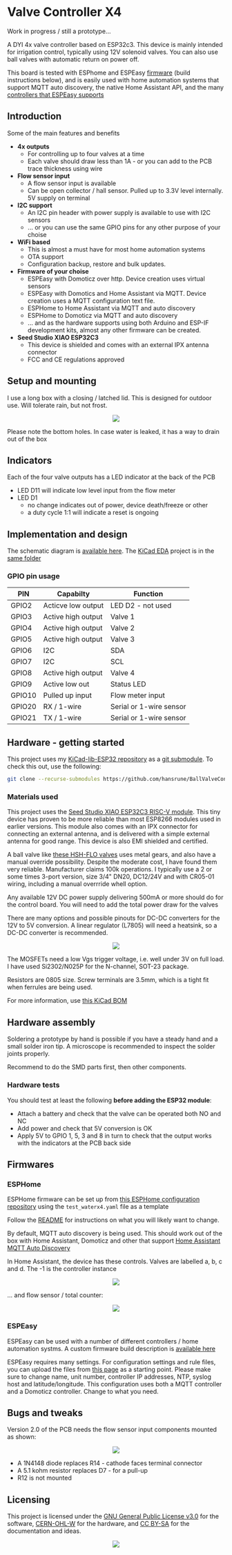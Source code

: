 # Valve Controller X4

Work in progress / still a prototype...

A DYI 4x valve controller based on ESP32c3. This device is mainly intended for irrigation control, typically using 12V solenoid valves. You can also use ball valves with automatic return on power off.

This board is tested with ESPhome and ESPEasy [firmware](#firmwares) (build instructions below), and is easily used with home automation systems that support MQTT auto discovery, the native Home Assistant API, and the many [controllers that ESPEasy supports](https://espeasy.readthedocs.io/en/latest/Controller/_Controller.html)

## Introduction

Some of the main features and benefits

- **4x outputs**
    - For controlling up to four valves at a time
    - Each valve should draw less than 1A - or you can add to the PCB trace thickness using wire
- **Flow sensor input**
    - A flow sensor input is available
    - Can be open collector / hall sensor. Pulled up to 3.3V level internally. 5V supply on terminal
- **I2C support**
    - An I2C pin header with power supply is available to use with I2C sensors
    - ... or you can use the same GPIO pins for any other purpose of your choise
- **WiFi based**
    - This is almost a must have for most home automation systems
    - OTA support
    - Configuration backup, restore and bulk updates.
- **Firmware of your choise**
    - ESPEasy with Domoticz over http. Device creation uses virtual sensors
    - ESPEasy with Domotics and Home Assistant via MQTT. Device creation uses a MQTT configuration text file.
    - ESPHome to Home Assistant via MQTT and auto discovery
    - ESPHome to Domoticz via MQTT and auto discovery
    - ... and as the hardware supports using both Arduino and ESP-IF development kits, almost any other firmware can be created.
- **Seed Studio XIAO ESP32C3**
    - This device is shielded and comes with an external IPX antenna connector
    - FCC and CE regulations approved

## Setup and mounting

I use a long box with a closing / latched lid. This is designed for outdoor use. Will tolerate rain, but not frost.

<p align="center">
    <img src="images/WaterX4-Box.jpg">
</p>

Please note the bottom holes. In case water is leaked, it has a way to drain out of the box

## Indicators

Each of the four valve outputs has a LED indicator at the back of the PCB

- LED D11 will indicate low level input from the flow meter
- LED D1
  - no change indicates out of power, device death/freeze or other
  - a duty cycle 1:1 will indicate a reset is ongoing
<!--
  - will blink with a duty cycle 1-4 or 4-1 to indicate valve closed or open
-->

## Implementation and design

The schematic diagram is [available here](KiCad/WaterValveX4-schema-2.0.1.pdf). The [KiCad EDA](https://www.kicad.org/) project is in the [same folder](./KiCad)

### GPIO pin usage

| PIN      | Capabilty          | Function                            |
|----------|--------------------|-------------------------------------|
| GPIO2    | Acticve low output | LED D2 - not used                   |
| GPIO3    | Active high output | Valve 1                             |
| GPIO4    | Active high output | Valve 2                             |
| GPIO5    | Active high output | Valve 3                             |
| GPIO6    | I2C                | SDA                                 |
| GPIO7    | I2C                | SCL                                 |
| GPIO8    | Active high output | Valve 4                             |
| GPIO9    | Active low out     | Status LED                          |
| GPIO10   | Pulled up input    | Flow meter input                    |
| GPIO20   | RX / 1-wire        | Serial or 1-wire sensor             |
| GPIO21   | TX / 1-wire        | Serial or 1-wire sensor             |


## Hardware - getting started

This project uses my [KiCad-lib-ESP32 repository](https://github.com/hansrune/KiCad-lib-ESP32.git) as a [git submodule](https://www.git-scm.com/book/en/v2/Git-Tools-Submodules). To check this out, use the following:

```bash
git clone --recurse-submodules https://github.com/hansrune/BallValveController.git 
```

### Materials used

This project uses the [Seed Studio XIAO ESP32C3 RISC-V module](https://www.seeedstudio.com/Seeed-XIAO-ESP32C3-p-5431.html). This tiny device has proven to be more reliable than most ESP8266 modules used in earlier versions. This module also comes with an IPX connector for connecting an external antenna, and is delivered with a simple external antenna for good range. This device is also EMI shielded and certified.

A ball valve like [these HSH-FLO valves](https://www.ebay.com/itm/121728665101?var=420727385309) uses metal gears, and also have a manual override possibility. Despite the moderate cost, I have found them very reliable. Manufacturer claims 100k operations. I typically use a 2 or some times 3-port version, size 3/4" DN20, DC12/24V and with CR05-01 wiring, including a manual overrride whell option.

Any available 12V DC power supply delivering 500mA or more should do for the control board. You will need to add the total power draw for the valves

There are many options and possible pinouts for DC-DC converters for the 12V to 5V conversion. A linear regulator (L7805) will need a heatsink, so a DC-DC converter is recommended.

<p align="center">
    <img src="images/DC-DC-Options.jpg">
</p>

The MOSFETs need a low Vgs trigger voltage, i.e. well under 3V on full load. I have used Si2302/N025P for the N-channel, SOT-23 package.

Resistors are 0805 size. Screw terminals are 3.5mm, which is a tight fit when ferrules are being used.

For more information, use [this KiCad BOM](KiCad/WaterValveX4-BOM.csv)

## Hardware assembly

Soldering a prototype by hand is possible if you have a steady hand and a small solder iron tip. A microscope is recommended to inspect the solder joints properly.

Recommend to do the SMD parts first, then other components. 

### Hardware tests

You should test at least the following **before adding the ESP32 module**:

- Attach a battery and check that the valve can be operated both NO and NC
- Add power and check that 5V conversion is OK
- Apply 5V to GPIO 1, 5, 3 and 8 in turn to check that the output works with the indicators at the PCB back side

## Firmwares

### ESPHome

ESPHome firmware can be set up from [this ESPHome configuration repository](https://github.com/hansrune/esphome-config) using the `test_waterx4.yaml` file as a template

Follow the [README](https://github.com/hansrune/esphome-config) for instructions on what you will likely want to change.

By default, MQTT auto discovery is being used. This should work out of the box with Home Assistant, Domoticz and other that support [Home Assistant MQTT Auto Discovery](https://www.home-assistant.io/integrations/mqtt/#mqtt-discovery)

In Home Assistant, the device has these controls. Valves are labelled a, b, c and d. The -1 is the controller instance

<p align="center">
    <img src="images/HA-WaterX4-Valves.jpg">
</p>

... and flow sensor / total counter:

<p align="center">
    <img src="images/HA-WaterX4-Sensors.jpg">
</p>

### ESPEasy

ESPEasy can be used with a number of different controllers / home automation systms. A custom firmware build description is [available here](https://github.com/hansrune/ESPEasy-custom/blob/builds/custom/mega-20240822-1/README-custombuilds.md)

ESPEasy requires many settings. For configuration settings and rule files, you can upload the files from [this page](./ESPEasy/) as a starting point. Please make sure to change name, unit number, controller IP addresses, NTP, syslog host and latitude/longitude. This configuration uses both a MQTT controller and a Domoticz controller. Change to what you need.

## Bugs and tweaks

Version 2.0 of the PCB needs the flow sensor input components mounted as shown:

<p align="center">
    <img src="images/WaterX4-Mod.jpg">
</p>

- A 1N4148 diode replaces R14 - cathode faces terminal connector
- A 5.1 kohm resistor replaces D7 - for a pull-up
- R12 is not mounted

<!-- 

## How to contribute

-->

## Licensing

This project is licensed under the [GNU General Public License v3.0](GNU-LICENSE-V3.txt) for the software, [CERN-OHL-W](OHL-LICENSE.txt) for the hardware, and [CC BY-SA](CC-BY-SA-LICENCE.txt) for the documentation and ideas.

<p align="center" width="100%">
    <img src="images/oshw_cert_label.png">
</p>

<!-- 
| **Open Source Licenses** |                                                       |
| -------------------------|-------------------------------------------------------|
| Hardware                 | [CERN-OHL-W](OHL-LICENSE.txt)                         |
| Software                 | [GNU General Public License v3.0](GNU-LICENSE-V3.txt) |
| Documentation / idea     | [CC BY-SA](CC-BY-SA-LICENCE.txt)                      |
-->
